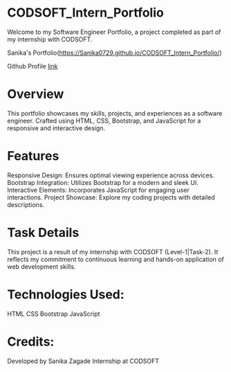 # CODSOFT_Intern_Portfolio
Welcome to my Software Engineer Portfolio, a project completed as part of my internship with CODSOFT.

Sanika's Portfolio(https://Sanika0729.github.io/CODSOFT_Intern_Portfolio/)

Github Profile [link](https://github.com/Sanika0729/)

# Overview
This portfolio showcases my skills, projects, and experiences as a software engineer. Crafted using HTML, CSS, Bootstrap, and JavaScript for a responsive and interactive design.

# Features
Responsive Design: Ensures optimal viewing experience across devices.
Bootstrap Integration: Utilizes Bootstrap for a modern and sleek UI.
Interactive Elements: Incorporates JavaScript for engaging user interactions.
Project Showcase: Explore my coding projects with detailed descriptions.

# Task Details
This project is a result of my internship with CODSOFT (Level-1|Task-2). It reflects my commitment to continuous learning and hands-on application of web development skills.

# Technologies Used:
HTML
CSS
Bootstrap
JavaScript

# Credits:
Developed by Sanika Zagade
Internship at CODSOFT

